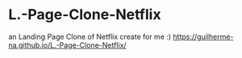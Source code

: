 # L.-Page-Clone-Netflix
an Landing Page Clone of Netflix create for me :)
https://guilherme-na.github.io/L.-Page-Clone-Netflix/

